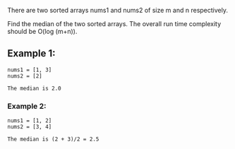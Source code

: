 There are two sorted arrays nums1 and nums2 of size m and n respectively.

Find the median of the two sorted arrays. The overall run time complexity should be O(log (m+n)).

## Example 1:

```
nums1 = [1, 3]
nums2 = [2]

The median is 2.0
```

### Example 2:

```
nums1 = [1, 2]
nums2 = [3, 4]

The median is (2 + 3)/2 = 2.5
```